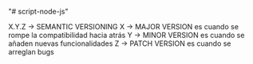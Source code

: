 "# script-node-js"

X.Y.Z -> SEMANTIC VERSIONING
X -> MAJOR VERSION es cuando se rompe la compatibilidad hacia atrás
Y -> MINOR VERSION es cuando se añaden nuevas funcionalidades
Z -> PATCH VERSION es cuando se arreglan bugs
